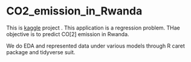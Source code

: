 # CO2_emission_in_Rwanda  
This is [kaggle]() project . This application is a regression problem. THae objective is to predict CO[2] emission in Rwanda.

We do EDA and represented data under various models through R caret package and tidyverse suit. 
